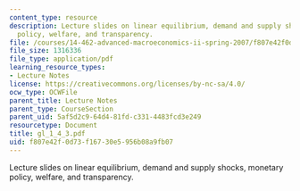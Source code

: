 ```yaml
---
content_type: resource
description: Lecture slides on linear equilibrium, demand and supply shocks, monetary
  policy, welfare, and transparency.
file: /courses/14-462-advanced-macroeconomics-ii-spring-2007/f807e42f0d73f16730e5956b08a9fb07_gl_1_4_3.pdf
file_size: 1316336
file_type: application/pdf
learning_resource_types:
- Lecture Notes
license: https://creativecommons.org/licenses/by-nc-sa/4.0/
ocw_type: OCWFile
parent_title: Lecture Notes
parent_type: CourseSection
parent_uid: 5af5d2c9-64d4-81fd-c331-4483fcd3e249
resourcetype: Document
title: gl_1_4_3.pdf
uid: f807e42f-0d73-f167-30e5-956b08a9fb07
---
```

Lecture slides on linear equilibrium, demand and supply shocks, monetary policy, welfare, and transparency.